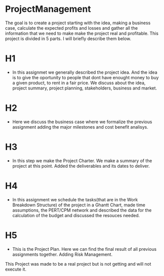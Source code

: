 # ProjectManagement

The goal is to create a project starting with the idea, making a business case, calculate the expected profits and losses and gather all the information that we need to make make the project real and profitable. This project is divided in 5 parts. I will briefly describe them below.

# H1
 - In this assignmet we generally described the project idea. And the idea is to give the oportunity to people that dont have enought money to buy a given product, to rent in a fair price. We discuss about the idea, project summary, project planning, stakeholders, business and market. 
# H2
 - Here we discuss the business case where we formalize the previous assignment adding the major milestones and cost benefit analisys.
# H3
 - In this step we make the Project Charter. We make a summary of the project at this point. Added the deliverables and its dates to deliver.
# H4
 - In this assignment we schedule the tasks(that are in the Work Breakdown Structure) of the project in a Ghantt Chart, made time assumptions, the PERT/CPM network and described the data for the calculation of the budget and discussed the resouces needed.
# H5
 - This is the Project Plan. Here we can find the final result of all previous assignments together. Adding Risk Management.
 
 This Project was made to be a real project but is not getting and will not execute it.
